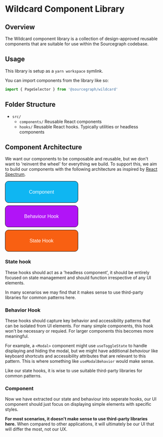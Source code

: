 # Wildcard Component Library

## Overview

The Wildcard component library is a collection of design-approved reusable components that are suitable for use within the Sourcegraph codebase.

## Usage

This library is setup as a `yarn workspace` symlink.

You can import components from the library like so:

```javascript
import { PageSelector } from '@sourcegraph/wildcard'
```

## Folder Structure

- `src/`
  - `components/`
    Reusable React components
  - `hooks/`
    Reusable React hooks. Typically utilities or headless components

## Component Architecture

We want our components to be composable and reusable, but we don't want to 'reinvent the wheel' for everything we build. To support this, we aim to build our components with the following architecture as inspired by [React Spectrum](https://react-spectrum.adobe.com/).

<svg xmlns="http://www.w3.org/2000/svg" xmlns:xlink="http://www.w3.org/1999/xlink" width="241" height="231" viewBox="-0.5 -0.5 241 231"><rect width="240" height="70" rx="10.5" ry="10.5" fill="#0fb6f2" stroke="#000" pointer-events="all"/><switch transform="translate(-.5 -.5)"><foreignObject style="overflow:visible;text-align:left" pointer-events="none" width="100%" height="100%" requiredFeatures="http://www.w3.org/TR/SVG11/feature#Extensibility"><div xmlns="http://www.w3.org/1999/xhtml" style="display:flex;align-items:unsafe center;justify-content:unsafe center;width:238px;height:1px;padding-top:35px;margin-left:1px"><div style="box-sizing:border-box;font-size:0;text-align:center"><div style="display:inline-block;font-size:16px;font-family:Helvetica;color:#fff;line-height:1.2;pointer-events:all;white-space:normal;word-wrap:normal">Component</div></div></div></foreignObject><text x="120" y="40" fill="#FFF" font-family="Helvetica" font-size="16" text-anchor="middle">Component</text></switch><rect y="80" width="240" height="70" rx="10.5" ry="10.5" fill="#b114f7" stroke="#000" pointer-events="all"/><switch transform="translate(-.5 -.5)"><foreignObject style="overflow:visible;text-align:left" pointer-events="none" width="100%" height="100%" requiredFeatures="http://www.w3.org/TR/SVG11/feature#Extensibility"><div xmlns="http://www.w3.org/1999/xhtml" style="display:flex;align-items:unsafe center;justify-content:unsafe center;width:238px;height:1px;padding-top:115px;margin-left:1px"><div style="box-sizing:border-box;font-size:0;text-align:center"><div style="display:inline-block;font-size:16px;font-family:Helvetica;color:#fff;line-height:1.2;pointer-events:all;white-space:normal;word-wrap:normal">Behaviour Hook</div></div></div></foreignObject><text x="120" y="120" fill="#FFF" font-family="Helvetica" font-size="16" text-anchor="middle">Behaviour Hook</text></switch><rect y="160" width="240" height="70" rx="10.5" ry="10.5" fill="#f86012" stroke="#000" pointer-events="all"/><switch transform="translate(-.5 -.5)"><foreignObject style="overflow:visible;text-align:left" pointer-events="none" width="100%" height="100%" requiredFeatures="http://www.w3.org/TR/SVG11/feature#Extensibility"><div xmlns="http://www.w3.org/1999/xhtml" style="display:flex;align-items:unsafe center;justify-content:unsafe center;width:238px;height:1px;padding-top:195px;margin-left:1px"><div style="box-sizing:border-box;font-size:0;text-align:center"><div style="display:inline-block;font-size:16px;font-family:Helvetica;color:#fff;line-height:1.2;pointer-events:all;white-space:normal;word-wrap:normal">State Hook</div></div></div></foreignObject><text x="120" y="200" fill="#FFF" font-family="Helvetica" font-size="16" text-anchor="middle">State Hook</text></switch><switch><a transform="translate(0 -5)" xlink:href="https://www.diagrams.net/doc/faq/svg-export-text-problems" target="_blank"></a></switch></svg>

### State hook

These hooks should act as a 'headless component', it should be entirely focused on state management and should function irrespective of any UI elements.

In many scenarios we may find that it makes sense to use third-party libraries for common patterns here.

### Behavior Hook

These hooks should capture key behavior and accessibility patterns that can be isolated from UI elements. For many simple components, this hook won't be necessary or requied. For larger components this becomes more meaningful.

For example, a `<Modal>` component might use `useToggleState` to handle displaying and hiding the modal, but we might have additional _behaviour_ like keyboard shortcuts and accessibility attributes that are relevant to this pattern. This is where something like `useModalBehavior` would make sense.

Like our state hooks, it is wise to use suitable third-party libraries for common patterns.

### Component

Now we have extracted our state and behaviour into seperate hooks, our UI component should just focus on displaying simple elements with specific styles.

**For most scenarios, it doesn't make sense to use third-party libraries here.** When compared to other applications, it will ultimately be our UI that will differ the most, not our UX.

